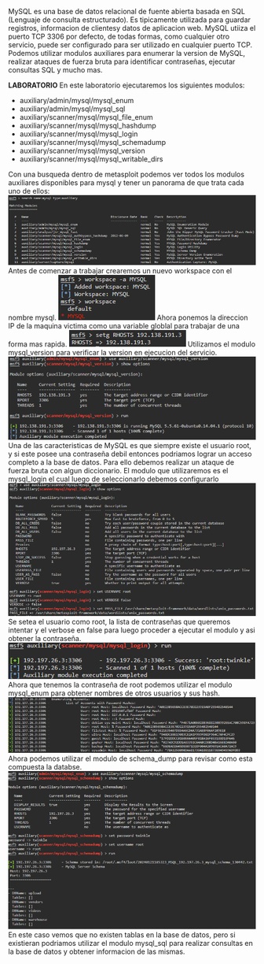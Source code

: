 MySQL es una base de datos relacional de fuente abierta basada en SQL (Lenguaje de consulta estructurado). Es tipicamente utilizada para guardar registros, informacion de clientesy datos de aplicacion web.
MySQL utiiza el puerto TCP 3306 por defecto, de todas formas, como cualquier otro servicio, puede ser configurado para ser utilizado en cualquier puerto TCP.
Podemos utilizar modulos auxiliares para enumerar la version de MySQL, realizar ataques de fuerza bruta para identificar contraseñas, ejecutar consultas SQL y mucho mas.

**LABORATORIO**
En este laboratorio ejecutaremos los siguientes modulos:
- auxiliary/admin/mysql/mysql_enum
- auxiliary/admin/mysql/mysql_sql
- auxiliary/scanner/mysql/mysql_file_enum
- auxiliary/scanner/mysql/mysql_hashdump
- auxiliary/scanner/mysql/mysql_login
- auxiliary/scanner/mysql/mysql_schemadump
- auxiliary/scanner/mysql/mysql_version
- auxiliary/scanner/mysql/mysql_writable_dirs

Con una busqueda dentro de metasploit podemos ver todos los modulos auxiliares disponibles para mysql y tener un panorama de que trata cada uno de ellos:
![](../../Images/Pasted%20image%2020240121152235.png)
Antes de comenzar a trabajar crearemos un nuevo workspace con el nombre mysql.
![](../../Images/Pasted%20image%2020240121152352.png)
Ahora ponemos la direccion IP de la maquina victima como una variable globlal para trabajar de una forma mas rapida.
![](../../Images/Pasted%20image%2020240121152523.png)
Utilizamos el modulo mysql_version para verificar la version en ejecucion del servicio.
![](../../Images/Pasted%20image%2020240121152831.png)
Una de las caracteristicas de MySQL es que siempre existe el usuario root, y si este posee una contraseña debil entonces podriamos lograr un acceso completo a la base de datos. Para ello debemos realizar un ataque de fuerza bruta con algun diccionario.
El modulo que utilizaremos es el mysql_login el cual luego de seleccionarlo debemos configurarlo
![](../../Images/Pasted%20image%2020240121154409.png)
Se setea el usuario como root, la lista de contraseñas que queremos intentar y el verbose en false para luego proceder a ejecutar el modulo y asi obtener la contraseña.
![](../../Images/Pasted%20image%2020240121154444.png)
Ahora que tenemos la contraseña de root podemos utilizar el modulo mysql_enum para obtener nombres de otros usuarios y sus hash.
![](../../Images/Pasted%20image%2020240121155151.png)
Ahora podemos utilizar el modulo de schema_dump para revisar como esta compuesta la databse.
![](../../Images/Pasted%20image%2020240121155411.png)
En este caso vemos que no existen tablas en la base de datos, pero si existieran podriamos utilizar el modulo mysql_sql para realizar consultas en la base de datos y obtener informacion de las mismas.


